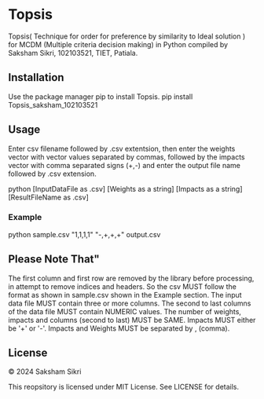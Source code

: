 # Topsis
Topsis( Technique for order for preference by similarity to Ideal solution ) for MCDM (Multiple criteria decision making) in Python compiled by Saksham Sikri, 102103521, TIET, Patiala. 

## Installation
Use the package manager pip to install Topsis.
pip install Topsis_saksham_102103521

## Usage
Enter csv filename followed by .csv extentsion, then enter the weights vector with vector values separated by commas, followed by the impacts vector with comma separated signs (+,-) and enter the output file name followed by .csv extension.

python [InputDataFile as .csv] [Weights as a string] [Impacts as a string] [ResultFileName as .csv]

### Example
python sample.csv "1,1,1,1" "-,+,+,+" output.csv

## Please Note That"

The first column and first row are removed by the library before processing, in attempt to remove indices and headers. So the csv MUST follow the format as shown in sample.csv shown in the Example section.
The input data file MUST contain three or more columns.
The second to last columns of the data file MUST contain NUMERIC values.
The number of weights, impacts and columns (second to last) MUST be SAME.
Impacts MUST either be '+' or '-'.
Impacts and Weights MUST be separated by , (comma).

## License

©️ 2024 Saksham Sikri

This reopsitory is licensed under MIT License. See LICENSE for details.